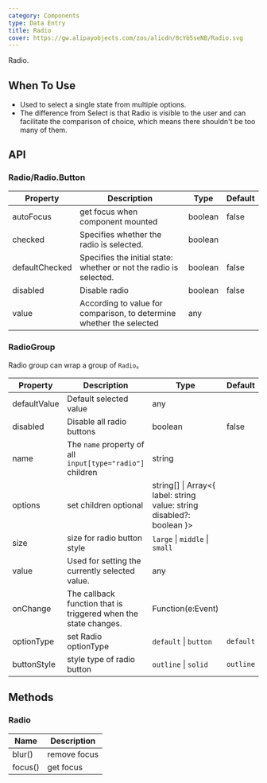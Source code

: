 ```yaml
---
category: Components
type: Data Entry
title: Radio
cover: https://gw.alipayobjects.com/zos/alicdn/8cYb5seNB/Radio.svg
---
```


Radio.

## When To Use

- Used to select a single state from multiple options.
- The difference from Select is that Radio is visible to the user and can facilitate the comparison of choice, which means there shouldn't be too many of them.

## API

### Radio/Radio.Button

| Property | Description | Type | Default |
| --- | --- | --- | --- |
| autoFocus | get focus when component mounted | boolean | false |
| checked | Specifies whether the radio is selected. | boolean |  |
| defaultChecked | Specifies the initial state: whether or not the radio is selected. | boolean | false |
| disabled | Disable radio | boolean | false |
| value | According to value for comparison, to determine whether the selected | any |  |

### RadioGroup

Radio group can wrap a group of `Radio`。

| Property | Description | Type | Default | Version |
| --- | --- | --- | --- | --- |
| defaultValue | Default selected value | any |  |  |
| disabled | Disable all radio buttons | boolean | false |  |
| name | The `name` property of all `input[type="radio"]` children | string |  |  |
| options | set children optional | string\[] \| Array&lt;{ label: string value: string disabled?: boolean }> |  |  |
| size | size for radio button style | `large` \| `middle` \| `small` |  |  |
| value | Used for setting the currently selected value. | any |  |  |
| onChange | The callback function that is triggered when the state changes. | Function(e:Event) |  |  |
| optionType | set Radio optionType | `default` \| `button` | `default` | 4.4.0 |
| buttonStyle | style type of radio button | `outline` \| `solid` | `outline` |  |

## Methods

### Radio

| Name    | Description  |
| ------- | ------------ |
| blur()  | remove focus |
| focus() | get focus    |
